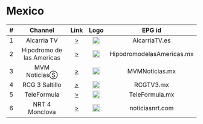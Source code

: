 <h1>Mexico</h1>

| #   | Channel        | Link  | Logo | EPG id |
|:---:|:--------------:|:-----:|:----:|:------:|
|1    | Alcarria TV    |[>](http://cls.alcarria.tv/live/alcarriatv-livestream.m3u8) | <img height="20" src="https://i.imgur.com/zNSuxVZ.jpg"/> | AlcarriaTV.es |
|2    | Hipodromo de las Americas |[>](http://wms30.tecnoxia.com/soelvi/abr_soelvi/playlist.m3u8) | <img height="20" src="https://i.imgur.com/wc8MlGw.png"/> | HipodromodelasAmericas.mx |
|3    | MVM NoticiasⓈ   |[>](http://dcunilive21-lh.akamaihd.net/i/dclive_1@59479/index_1_av-p.m3u8) | <img height="20" src="https://i.imgur.com/dhLXN9n.png"/> | MVMNoticias.mx |
|4    | RCG 3 Saltillo |[>](http://wowzacontrol.com:1936/stream56/stream56/playlist.m3u8) | <img height="20" src="https://i.imgur.com/NefH5qZ.png"/> | RCGTV3.mx |
|5    | TeleFormula    |[>](https://wms60.tecnoxia.com/radiof/abr_radioftele/playlist.m3u8) | <img height="20" src="https://i.imgur.com/jR6taXt.png"/> | TeleFormula.mx |
|6    | NRT 4 Monclova |[>](https://59e88b197fb16.streamlock.net:4443/live/canal4/playlist.m3u8) | <img height="20" src="https://i.imgur.com/IudKE0n.png"/> | noticiasnrt.com |
